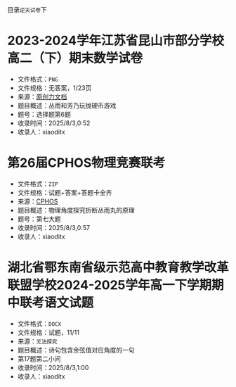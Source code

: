 目录`逆天试卷`下

# 2023-2024学年江苏省昆山市部分学校高二（下）期末数学试卷

- 文件格式：`PNG`
- 文件规格：无答案，1/23页
- 来源：[原创力文档](https://max.book118.com/html/2025/0512/7102001112010103.shtm)
- 题目概述：丛雨和芳乃玩抛硬币游戏
- 题号：选择题第6题
- 收录时间：2025/8/3,0:52
- 收录人：xiaoditx

# 第26届CPHOS物理竞赛联考

- 文件格式：`ZIP`
- 文件规格：试题+答案+答题卡全齐
- 来源：[CPHOS](https://cphos.cn/index.php/sdm_downloads/26th-cphos)
- 题目概述：物理角度探究折断丛雨丸的原理
- 题号：第七大题
- 收录时间：2025/8/3,0:57
- 收录人：xiaoditx

# 湖北省鄂东南省级示范高中教育教学改革联盟学校2024-2025学年高一下学期期中联考语文试题

- 文件格式：`DOCX`
- 文件规格：试题，11/11
- 来源：`无法探究`
- 题目概述：诗句包含余弦值对应角度的一句
- 第17题第二小问
- 收录时间：2025/8/3,1:00
- 收录人：xiaoditx
